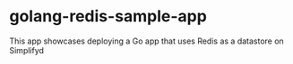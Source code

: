 # golang-redis-sample-app
This app showcases deploying a Go app that uses Redis as a datastore on Simplifyd
